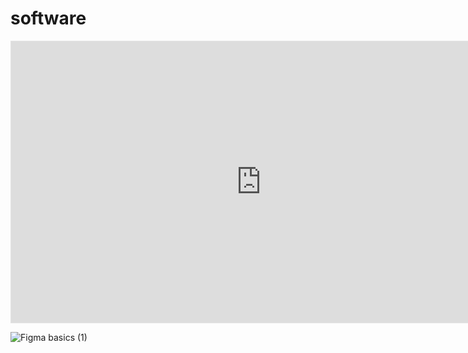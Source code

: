 # software
<iframe style="border: 1px solid rgba(0, 0, 0, 0.1);" width="800" height="450" src="https://www.figma.com/embed?embed_host=share&url=https%3A%2F%2Fwww.figma.com%2Ffile%2Fxf0S1eATnF1pKG2kUVx4L7%2FFigma-basics%3Fnode-id%3D1669%253A162202%26t%3Dx3Q90a9EmXotSj7f-1" allowfullscreen></iframe>

![Figma basics (1)](https://user-images.githubusercontent.com/124263652/236239072-c0fcc080-756f-4efd-9e24-2e5d5f78a83b.png)
